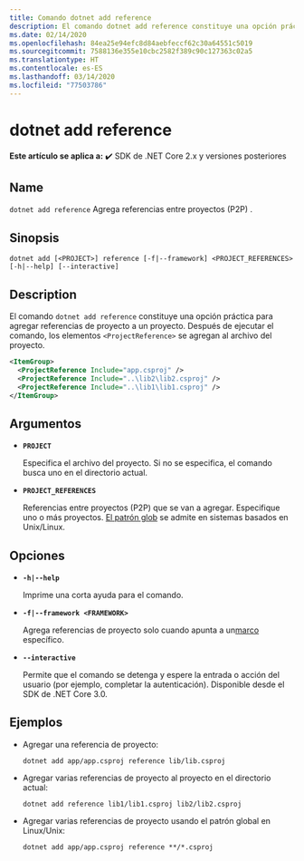 ```yaml
---
title: Comando dotnet add reference
description: El comando dotnet add reference constituye una opción práctica para agregar referencias entre proyectos.
ms.date: 02/14/2020
ms.openlocfilehash: 84ea25e94efc8d84aebfeccf62c30a64551c5019
ms.sourcegitcommit: 7588136e355e10cbc2582f389c90c127363c02a5
ms.translationtype: HT
ms.contentlocale: es-ES
ms.lasthandoff: 03/14/2020
ms.locfileid: "77503786"
---
```

# <a name="dotnet-add-reference"></a>dotnet add reference

**Este artículo se aplica a:** ✔️ SDK de .NET Core 2.x y versiones posteriores

<!-- todo: uncomment when all CLI commands are reviewed
[!INCLUDE [topic-appliesto-net-core-all](../../../includes/topic-appliesto-net-core-all.md)]
-->

## <a name="name"></a>Name

`dotnet add reference` Agrega referencias entre proyectos (P2P) .

## <a name="synopsis"></a>Sinopsis

`dotnet add [<PROJECT>] reference [-f|--framework] <PROJECT_REFERENCES> [-h|--help] [--interactive]`

## <a name="description"></a>Description

El comando `dotnet add reference` constituye una opción práctica para agregar referencias de proyecto a un proyecto. Después de ejecutar el comando, los elementos `<ProjectReference>` se agregan al archivo del proyecto.

```xml
<ItemGroup>
  <ProjectReference Include="app.csproj" />
  <ProjectReference Include="..\lib2\lib2.csproj" />
  <ProjectReference Include="..\lib1\lib1.csproj" />
</ItemGroup>
```

## <a name="arguments"></a>Argumentos

- **`PROJECT`**

  Especifica el archivo del proyecto. Si no se especifica, el comando busca uno en el directorio actual.

- **`PROJECT_REFERENCES`**

  Referencias entre proyectos (P2P) que se van a agregar. Especifique uno o más proyectos. [El patrón glob](https://en.wikipedia.org/wiki/Glob_(programming)) se admite en sistemas basados en Unix/Linux.

## <a name="options"></a>Opciones

- **`-h|--help`**

  Imprime una corta ayuda para el comando.

- **`-f|--framework <FRAMEWORK>`**

  Agrega referencias de proyecto solo cuando apunta a un[marco](../../standard/frameworks.md) específico.

- **`--interactive`**

  Permite que el comando se detenga y espere la entrada o acción del usuario (por ejemplo, completar la autenticación). Disponible desde el SDK de .NET Core 3.0.

## <a name="examples"></a>Ejemplos

- Agregar una referencia de proyecto:

  ```dotnetcli
  dotnet add app/app.csproj reference lib/lib.csproj
  ```

- Agregar varias referencias de proyecto al proyecto en el directorio actual:

  ```dotnetcli
  dotnet add reference lib1/lib1.csproj lib2/lib2.csproj
  ```

- Agregar varias referencias de proyecto usando el patrón global en Linux/Unix:

  ```dotnetcli
  dotnet add app/app.csproj reference **/*.csproj
  ```
